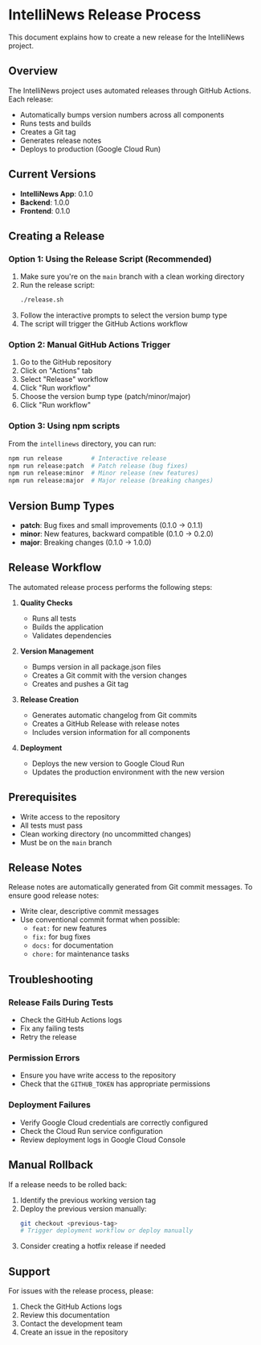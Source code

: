 # IntelliNews Release Process

This document explains how to create a new release for the IntelliNews project.

## Overview

The IntelliNews project uses automated releases through GitHub Actions. Each release:
- Automatically bumps version numbers across all components
- Runs tests and builds
- Creates a Git tag
- Generates release notes
- Deploys to production (Google Cloud Run)

## Current Versions

- **IntelliNews App**: 0.1.0
- **Backend**: 1.0.0  
- **Frontend**: 0.1.0

## Creating a Release

### Option 1: Using the Release Script (Recommended)

1. Make sure you're on the `main` branch with a clean working directory
2. Run the release script:
   ```bash
   ./release.sh
   ```
3. Follow the interactive prompts to select the version bump type
4. The script will trigger the GitHub Actions workflow

### Option 2: Manual GitHub Actions Trigger

1. Go to the GitHub repository
2. Click on "Actions" tab
3. Select "Release" workflow
4. Click "Run workflow"
5. Choose the version bump type (patch/minor/major)
6. Click "Run workflow"

### Option 3: Using npm scripts

From the `intellinews` directory, you can run:
```bash
npm run release        # Interactive release
npm run release:patch  # Patch release (bug fixes)
npm run release:minor  # Minor release (new features)
npm run release:major  # Major release (breaking changes)
```

## Version Bump Types

- **patch**: Bug fixes and small improvements (0.1.0 → 0.1.1)
- **minor**: New features, backward compatible (0.1.0 → 0.2.0)
- **major**: Breaking changes (0.1.0 → 1.0.0)

## Release Workflow

The automated release process performs the following steps:

1. **Quality Checks**
   - Runs all tests
   - Builds the application
   - Validates dependencies

2. **Version Management**
   - Bumps version in all package.json files
   - Creates a Git commit with the version changes
   - Creates and pushes a Git tag

3. **Release Creation**
   - Generates automatic changelog from Git commits
   - Creates a GitHub Release with release notes
   - Includes version information for all components

4. **Deployment**
   - Deploys the new version to Google Cloud Run
   - Updates the production environment with the new version

## Prerequisites

- Write access to the repository
- All tests must pass
- Clean working directory (no uncommitted changes)
- Must be on the `main` branch

## Release Notes

Release notes are automatically generated from Git commit messages. To ensure good release notes:

- Write clear, descriptive commit messages
- Use conventional commit format when possible:
  - `feat:` for new features
  - `fix:` for bug fixes
  - `docs:` for documentation
  - `chore:` for maintenance tasks

## Troubleshooting

### Release Fails During Tests
- Check the GitHub Actions logs
- Fix any failing tests
- Retry the release

### Permission Errors
- Ensure you have write access to the repository
- Check that the `GITHUB_TOKEN` has appropriate permissions

### Deployment Failures
- Verify Google Cloud credentials are correctly configured
- Check the Cloud Run service configuration
- Review deployment logs in Google Cloud Console

## Manual Rollback

If a release needs to be rolled back:

1. Identify the previous working version tag
2. Deploy the previous version manually:
   ```bash
   git checkout <previous-tag>
   # Trigger deployment workflow or deploy manually
   ```
3. Consider creating a hotfix release if needed

## Support

For issues with the release process, please:
1. Check the GitHub Actions logs
2. Review this documentation
3. Contact the development team
4. Create an issue in the repository